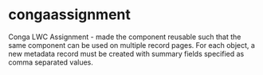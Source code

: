 # congaassignment
Conga LWC Assignment - made the component reusable such that the same component can be used on multiple record pages. For each object, a new metadata record must be created with summary fields specified as comma separated values. 
